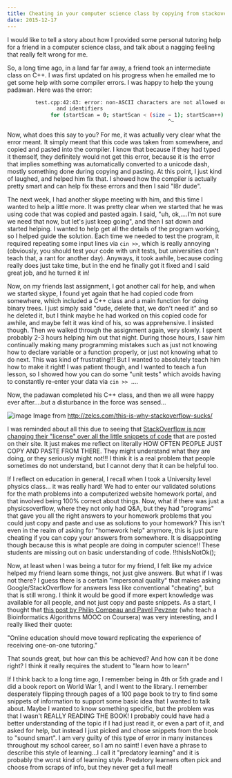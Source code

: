 ```yaml
---
title: Cheating in your computer science class by copying from stackoverflow
date: 2015-12-17
---
```


I would like to tell a story about how I provided some personal tutoring help
for a friend in a computer science class, and talk about a nagging feeling that
really felt wrong for me.

So, a long time ago, in a land far far away, a friend took an intermediate class
on C++. I was first updated on his progress when he emailed me to get some help
with some compiler errors. I was happy to help the young padawan. Here was the
error:

```sh
         test.cpp:42:43: error: non-ASCII characters are not allowed outside of literals
                and identifiers
              for (startScan = 0; startScan < (size − 1); startScan++)
                                                    ^~
```

Now, what does this say to you? For me, it was actually very clear what the
error meant. It simply meant that this code was taken from somewhere, and copied
and pasted into the compiler. I know that because if they had typed it themself,
they definitely would not get this error, because it is the error that implies
something was automatically converted to a unicode dash, mostly something done
during copying and pasting. At this point, I just kind of laughed, and helped
him fix that. I showed how the compiler is actually pretty smart and can help
fix these errors and then I said "l8r dude".

The next week, I had another skype meeting with him, and this time I wanted to
help a little more. It was pretty clear when we started that he was using code
that was copied and pasted again. I said, "uh, ok,....I'm not sure we need that
now, but let's just keep going", and then I sat down and started helping. I
wanted to help get all the details of the program working, so I helped guide the
solution. Each time we needed to test the program, it required repeating some
input lines via `cin >>`, which is really annoying (obviously, you should test
your code with unit tests, but universities don't teach that, a rant for another
day). Anyways, it took awhile, because coding really does just take time, but in
the end he finally got it fixed and I said great job, and he turned it in!

Now, on my friends last assignment, I got another call for help, and when we
started skype, I found yet again that he had copied code from somewhere, which
included a C++ class and a main function for doing binary trees. I just simply
said "dude, delete that, we don't need it" and so he deleted it, but I think
maybe he had worked on this copied code for awhile, and maybe felt it was kind
of his, so was apprehensive. I insisted though. Then we walked through the
assignment again, very slowly. I spent probably 2-3 hours helping him out that
night. During those hours, I saw him continually making many programming
mistakes such as just not knowing how to declare variable or a function
properly, or just not knowing what to do next. This was kind of frustrating!!!
But I wanted to absolutely teach him how to make it right! I was patient though,
and I wanted to teach a fun lesson, so I showed how you can do some "unit tests"
which avoids having to constantly re-enter your data via `cin >> `....

Now, the padawan completed his C++ class, and then we all were happy ever
after....but a disturbance in the force was sensed...

![image](http://zelcs.com/wp-content/uploads/2013/02/stackoverflow-logo-dumpster.jpg)
Image from http://zelcs.com/this-is-why-stackoverflow-sucks/

I was reminded about all this due to seeing that
[StackOverflow is now changing their "license" over all the little snippets of code](http://meta.stackexchange.com/questions/271080/the-mit-license-clarity-on-using-code-on-stack-overflow-and-on-the-stack-excha)
that are posted on their site. It just makes me reflect on literally HOW OFTEN
PEOPLE JUST COPY AND PASTE FROM THERE. They might understand what they are
doing, or they seriously might not!!! I think it is a real problem that people
sometimes do not understand, but I cannot deny that it can be helpful too.

If I reflect on education in general, I recall when I took a University level
physics class... it was really hard! We had to enter our validated solutions for
the math problems into a computerized website homework portal, and that involved
being 100% correct about things. Now, what if there was just a physicsoverflow,
where they not only had Q&A, but they had "programs" that gave you all the right
answers to your homework problems that you could just copy and paste and use as
solutions to your homework? This isn't even in the realm of asking for "homework
help" anymore, this is just pure cheating if you can copy your answers from
somewhere. It is disappointing though because this is what people are doing in
computer science!! These students are missing out on basic understanding of
code. !!thisIsNotOk();

Now, at least when I was being a tutor for my friend, I felt like my advice
helped my friend learn some things, not just give answers. But what if I was not
there? I guess there is a certain "impersonal quality" that makes asking
Google/StackOverflow for answers less like conventional "cheating", but that is
still wrong. I think it would be good if more expert knowledge was available for
all people, and not just copy and paste snippets. As a start, I thought that
[this post by Philip Compeau and Pavel Pevzner](http://cacm.acm.org/magazines/2015/10/192385-life-after-moocs/fulltext)
(who teach a Bioinformatics Algorithms MOOC on Coursera) was very interesting,
and I really liked their quote:

"Online education should move toward replicating the experience of receiving
one-on-one tutoring."

That sounds great, but how can this be achieved? And how can it be done right? I
think it really requires the student to "learn how to learn"

If I think back to a long time ago, I remember being in 4th or 5th grade and I
did a book report on World War 1, and I went to the library. I remember
desperately flipping through pages of a 100 page book to try to find some
snippets of information to support some basic idea that I wanted to talk about.
Maybe I wanted to know something specific, but the problem was that I wasn't
REALLY READING THE BOOK! I probably could have had a better understanding of the
topic if I had just read it, or even a part of it, and asked for help, but
instead I just picked and chose snippets from the book to "sound smart". I am
very guilty of this type of error in many instances throughout my school career,
so I am no saint! I even have a phrase to describe this style of learning...I
call it "predatory learning" and it is probably the worst kind of learning
style. Predatory learners often pick and choose from scraps of info, but they
never get a full meal!
